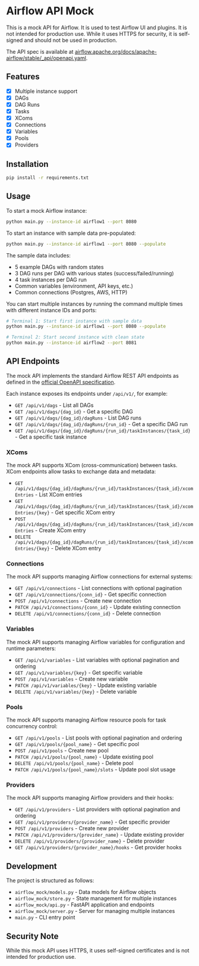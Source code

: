 # Airflow API Mock

This is a mock API for Airflow. It is used to test Airflow UI and plugins. It is not intended for production use. While it uses HTTPS for security, it is self-signed and should not be used in production.

The API spec is available at [airflow.apache.org/docs/apache-airflow/stable/_api/openapi.yaml](https://airflow.apache.org/docs/apache-airflow/stable/_api/openapi.yaml).

## Features

- [x] Multiple instance support
- [x] DAGs
- [x] DAG Runs
- [x] Tasks
- [x] XComs
- [x] Connections
- [x] Variables
- [x] Pools
- [x] Providers

## Installation

```bash
pip install -r requirements.txt
```

## Usage

To start a mock Airflow instance:

```bash
python main.py --instance-id airflow1 --port 8080
```

To start an instance with sample data pre-populated:

```bash
python main.py --instance-id airflow1 --port 8080 --populate
```

The sample data includes:
- 5 example DAGs with random states
- 3 DAG runs per DAG with various states (success/failed/running)
- 4 task instances per DAG run
- Common variables (environment, API keys, etc.)
- Common connections (Postgres, AWS, HTTP)

You can start multiple instances by running the command multiple times with different instance IDs and ports:

```bash
# Terminal 1: Start first instance with sample data
python main.py --instance-id airflow1 --port 8080 --populate

# Terminal 2: Start second instance with clean state
python main.py --instance-id airflow2 --port 8081
```

## API Endpoints

The mock API implements the standard Airflow REST API endpoints as defined in the [official OpenAPI specification](https://airflow.apache.org/docs/apache-airflow/stable/_api/openapi.yaml).

Each instance exposes its endpoints under `/api/v1/`, for example:
- `GET /api/v1/dags` - List all DAGs
- `GET /api/v1/dags/{dag_id}` - Get a specific DAG
- `GET /api/v1/dags/{dag_id}/dagRuns` - List DAG runs
- `GET /api/v1/dags/{dag_id}/dagRuns/{run_id}` - Get a specific DAG run
- `GET /api/v1/dags/{dag_id}/dagRuns/{run_id}/taskInstances/{task_id}` - Get a specific task instance

### XComs

The mock API supports XCom (cross-communication) between tasks. XCom endpoints allow tasks to exchange data and metadata:

- `GET /api/v1/dags/{dag_id}/dagRuns/{run_id}/taskInstances/{task_id}/xcomEntries` - List XCom entries
- `GET /api/v1/dags/{dag_id}/dagRuns/{run_id}/taskInstances/{task_id}/xcomEntries/{key}` - Get specific XCom entry
- `POST /api/v1/dags/{dag_id}/dagRuns/{run_id}/taskInstances/{task_id}/xcomEntries` - Create XCom entry
- `DELETE /api/v1/dags/{dag_id}/dagRuns/{run_id}/taskInstances/{task_id}/xcomEntries/{key}` - Delete XCom entry

### Connections

The mock API supports managing Airflow connections for external systems:

- `GET /api/v1/connections` - List connections with optional pagination
- `GET /api/v1/connections/{conn_id}` - Get specific connection
- `POST /api/v1/connections` - Create new connection
- `PATCH /api/v1/connections/{conn_id}` - Update existing connection
- `DELETE /api/v1/connections/{conn_id}` - Delete connection

### Variables

The mock API supports managing Airflow variables for configuration and runtime parameters:

- `GET /api/v1/variables` - List variables with optional pagination and ordering
- `GET /api/v1/variables/{key}` - Get specific variable
- `POST /api/v1/variables` - Create new variable
- `PATCH /api/v1/variables/{key}` - Update existing variable
- `DELETE /api/v1/variables/{key}` - Delete variable

### Pools

The mock API supports managing Airflow resource pools for task concurrency control:

- `GET /api/v1/pools` - List pools with optional pagination and ordering
- `GET /api/v1/pools/{pool_name}` - Get specific pool
- `POST /api/v1/pools` - Create new pool
- `PATCH /api/v1/pools/{pool_name}` - Update existing pool
- `DELETE /api/v1/pools/{pool_name}` - Delete pool
- `PATCH /api/v1/pools/{pool_name}/slots` - Update pool slot usage

### Providers

The mock API supports managing Airflow providers and their hooks:

- `GET /api/v1/providers` - List providers with optional pagination and ordering
- `GET /api/v1/providers/{provider_name}` - Get specific provider
- `POST /api/v1/providers` - Create new provider
- `PATCH /api/v1/providers/{provider_name}` - Update existing provider
- `DELETE /api/v1/providers/{provider_name}` - Delete provider
- `GET /api/v1/providers/{provider_name}/hooks` - Get provider hooks

## Development

The project is structured as follows:
- `airflow_mock/models.py` - Data models for Airflow objects
- `airflow_mock/store.py` - State management for multiple instances
- `airflow_mock/api.py` - FastAPI application and endpoints
- `airflow_mock/server.py` - Server for managing multiple instances
- `main.py` - CLI entry point

## Security Note

While this mock API uses HTTPS, it uses self-signed certificates and is not intended for production use.